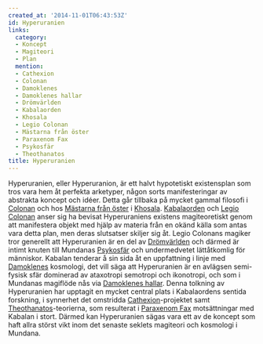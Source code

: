 ```yaml
---
created_at: '2014-11-01T06:43:53Z'
id: Hyperuranien
links:
  category:
  - Koncept
  - Magiteori
  - Plan
  mention:
  - Cathexion
  - Colonan
  - Damoklenes
  - Damoklenes hallar
  - Drömvärlden
  - Kabalaorden
  - Khosala
  - Legio Colonan
  - Mästarna från öster
  - Paraxenom Fax
  - Psykosfär
  - Theothanatos
title: Hyperuranien
---
```


Hyperuranien, eller Hyperuranion, är ett halvt hypotetiskt existensplan som tros vara hem åt
perfekta arketyper, någon sorts manifesteringar av abstrakta koncept och idéer. Detta går tillbaka
på mycket gammal filosofi i [Colonan] och hos [Mästarna från öster] i [Khosala]. [Kabalaorden] och
[Legio Colonan] anser sig ha bevisat Hyperuraniens existens magiteoretiskt genom att manifestera
objekt med hjälp av materia från en okänd källa som antas vara detta plan, men deras slutsatser
skiljer sig åt. Legio Colonans magiker tror generellt att Hyperuranien är en del av [Drömvärlden]
och därmed är intimt knuten till Mundanas [Psykosfär] och undermedvetet lättåtkomlig för människor.
Kabalan tenderar å sin sida åt en uppfattning i linje med [Damoklenes] kosmologi, det vill säga att
Hyperuranien är en avlägsen semi-fysisk sfär dominerad av ataxotropi semotropi och ikonotropi, och
som i Mundanas magiflöde nås via [Damoklenes hallar]. Denna tolkning av Hyperuranien har upptagit en
mycket central plats i Kabalaordens sentida forskning, i synnerhet det omstridda
[Cathexion]-projektet samt [Theothanatos]-teorierna, som resulterat i [Paraxenom Fax] motsättningar
med Kabalan i stort. Därmed kan Hyperuranien sägas vara ett av de koncept som haft allra störst vikt
inom det senaste seklets magiteori och kosmologi i Mundana.

  [Colonan]: Colonan
  [Mästarna från öster]: Mästarna_från_öster
  [Khosala]: Khosala
  [Kabalaorden]: Kabalaorden
  [Legio Colonan]: Legio_Colonan
  [Drömvärlden]: Drömvärlden
  [Psykosfär]: Psykosfär
  [Damoklenes]: Damoklenes
  [Damoklenes hallar]: Damoklenes_hallar
  [Cathexion]: Cathexion
  [Theothanatos]: Theothanatos
  [Paraxenom Fax]: Paraxenom_Fax
